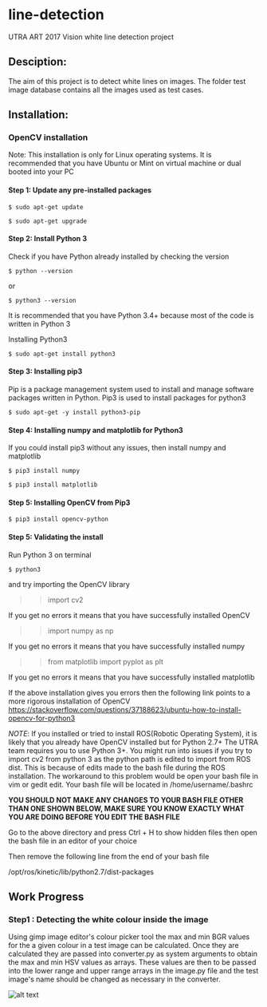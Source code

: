 # line-detection
UTRA ART 2017 Vision white line detection project



## Desciption:
The aim of this project is to detect white lines on images. The folder test image database contains all the images used as test cases.


## Installation: 

### OpenCV installation 
Note: This installation is only for Linux operating systems. It is recommended that you have Ubuntu or Mint on virtual machine or dual booted into your PC

#### Step 1: Update any pre-installed packages

    $ sudo apt-get update
 
    $ sudo apt-get upgrade
 
#### Step 2: Install Python 3
 
Check if you have Python already installed by checking the version
 
    $ python --version
 
or
 
    $ python3 --version
 
It is recommended that you have Python 3.4+ because most of the code is written in Python 3
 
Installing Python3
 
    $ sudo apt-get install python3

#### Step 3: Installing pip3
Pip is a package management system used to install and manage software packages written in Python. Pip3 is used to install packages for python3
 
    $ sudo apt-get -y install python3-pip
 
#### Step 4: Installing numpy and matplotlib for Python3
If you could install pip3 without any issues, then install numpy and matplotlib

    $ pip3 install numpy

    $ pip3 install matplotlib

#### Step 5: Installing OpenCV from Pip3

    $ pip3 install opencv-python

#### Step 5: Validating the install

Run Python 3 on terminal

    $ python3

and try importing the OpenCV library
>> import cv2

If you get no errors it means that you have successfully installed OpenCV
>> import numpy as np

If you get no errors it means that you have successfully installed numpy

>> from matplotlib import pyplot as plt

If you get no errors it means that you have successfully installed matplotlib

If the above installation gives you errors then the following link points to a more rigorous installation of OpenCV
https://stackoverflow.com/questions/37188623/ubuntu-how-to-install-opencv-for-python3

_NOTE_: If you installed or tried to install ROS(Robotic Operating System), it is likely that you already have OpenCV installed but for Python 2.7+ The UTRA team requires you to use Python 3+. You might run into issues if you try to import cv2 from python 3 as the python path is edited to import from ROS dist. This is because of edits made to the bash file during the ROS installation.
The workaround to this problem would be open your bash file in vim or gedit edit. Your bash file will be located in /home/username/.bashrc


**YOU SHOULD NOT MAKE ANY CHANGES TO YOUR BASH FILE OTHER THAN ONE SHOWN BELOW, MAKE SURE YOU KNOW EXACTLY WHAT YOU ARE DOING BEFORE YOU EDIT THE BASH FILE**

Go to the above directory and press Ctrl + H to show hidden files then open the bash file in an editor of your choice

Then remove the following line from the end of your bash file

/opt/ros/kinetic/lib/python2.7/dist-packages

## Work Progress
### Step1 : Detecting the white colour inside the image
Using gimp image editor's colour picker tool the max and min BGR values for the a given colour in a test image can be calculated. Once they are calculated they are passed into converter.py as system arguments to obtain the max and min HSV values as arrays.
These values are then to be passed into the lower range and upper range arrays in the image.py file and the test image's name should be changed as necessary in the converter.

![alt text](https://github.com/UTRA-CV/line-detection/blob/master/colourdetector/img_3.jpg "testimage")

